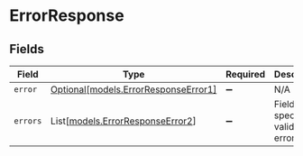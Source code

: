 # ErrorResponse


## Fields

| Field                                                                    | Type                                                                     | Required                                                                 | Description                                                              |
| ------------------------------------------------------------------------ | ------------------------------------------------------------------------ | ------------------------------------------------------------------------ | ------------------------------------------------------------------------ |
| `error`                                                                  | [Optional[models.ErrorResponseError1]](../models/errorresponseerror1.md) | :heavy_minus_sign:                                                       | N/A                                                                      |
| `errors`                                                                 | List[[models.ErrorResponseError2](../models/errorresponseerror2.md)]     | :heavy_minus_sign:                                                       | Field-specific validation errors                                         |